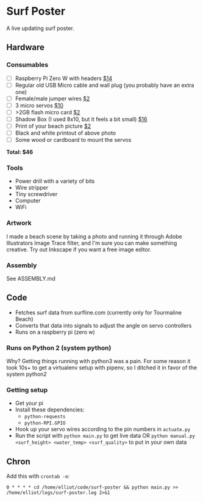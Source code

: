 # Surf Poster
A live updating surf poster.

## Hardware

### Consumables
- [ ] Raspberry Pi Zero W with headers [$14](https://www.adafruit.com/product/3708)
- [ ] Regular old USB Micro cable and wall plug (you probably have an extra one)
- [ ] Female/male jumper wires [$2](https://www.adafruit.com/product/1953)
- [ ] 3 micro servos [$10](https://www.amazon.com/gp/product/B07MLR1498)
- [ ] \>2GB flash micro card [$2](https://www.amazon.com/SanDisk-microSDHC-Memory-SDSDQ-016G-Packaging/dp/B001L1H0SC)
- [ ] Shadow Box (I used 8x10, but it feels a bit small) [$16](https://www.amazon.com/gp/product/B0753FBX8V)
- [ ] Print of your beach picture [$2](https://www.amazon.com/prints)
- [ ] Black and white printout of above photo
- [ ] Some wood or cardboard to mount the servos

**Total: $46**

### Tools
- Power drill with a variety of bits
- Wire stripper
- Tiny screwdriver
- Computer
- WiFi

### Artwork
I made a beach scene by taking a photo and running it through Adobe Illustrators Image Trace filter, and I'm sure you can make something creative. Try out Inkscape if you want a free image editor.

### Assembly
See ASSEMBLY.md

## Code
- Fetches surf data from surfline.com (currently only for Tourmaline Beach)
- Converts that data into signals to adjust the angle on servo controllers
- Runs on a raspberry pi (zero w)

### Runs on Python 2 (system python)
Why? Getting things running with python3 was a pain.
For some reason it took 10s+ to get a virtualenv setup with pipenv, so I ditched it in favor of the system python2

### Getting setup
- Get your pi
- Install these dependencies:
  - `python-requests`
  - `python-RPI.GPIO`
- Hook up your servo wires according to the pin numbers in `actuate.py`
- Run the script with `python main.py` to get live data OR
`python manual.py <surf_height> <water_temp> <surf_quality>` to put in your own data

## Chron
Add this with `crontab -e`:
```
0 * * * * cd /home/elliot/code/surf-poster && python main.py >> /home/elliot/logs/surf-poster.log 2>&1
```
